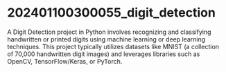 # 202401100300055_digit_detection
A Digit Detection project in Python involves recognizing and classifying handwritten or printed digits using machine learning or deep learning techniques. This project typically utilizes datasets like MNIST (a collection of 70,000 handwritten digit images) and leverages libraries such as OpenCV, TensorFlow/Keras, or PyTorch.
